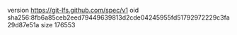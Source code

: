 version https://git-lfs.github.com/spec/v1
oid sha256:8fb6a85ceb2eed79449639813d2cde04245955fd51792972229c3fa29d87e51a
size 176553
